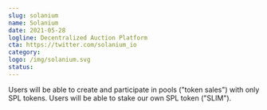 ```yaml
---
slug: solanium
name: Solanium
date: 2021-05-28
logline: Decentralized Auction Platform
cta: https://twitter.com/solanium_io
category: 
logo: /img/solanium.svg
status: 
---
```


Users will be able to create and participate in pools ("token sales") with only SPL tokens. Users will be able to stake our own SPL token ("SLIM").